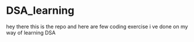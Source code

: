 # DSA_learning
hey there this is the repo and here are few coding exercise i ve done on my way of learning DSA
